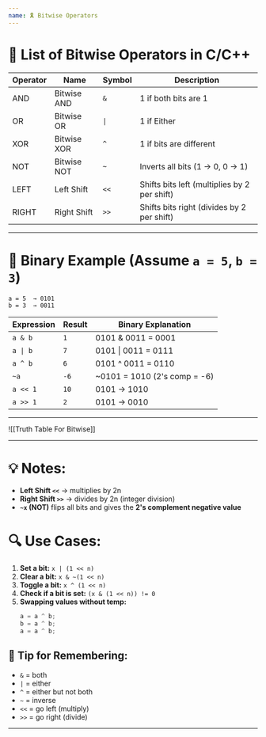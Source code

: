 ```yaml
---
name: 🎗️ Bitwise Operators
---
```


# 🔧 List of Bitwise Operators in C/C++

| Operator | Name        | Symbol | Description                                  |
| -------- | ----------- | ------ | -------------------------------------------- |
| AND      | Bitwise AND | `&`    | 1 if both bits are 1                         |
| OR       | Bitwise OR  | `\|`   | 1 if Either                                  |
| XOR      | Bitwise XOR | `^`    | 1 if bits are different                      |
| NOT      | Bitwise NOT | `~`    | Inverts all bits (1 → 0, 0 → 1)              |
| LEFT     | Left Shift  | `<<`   | Shifts bits left (multiplies by 2 per shift) |
| RIGHT    | Right Shift | `>>`   | Shifts bits right (divides by 2 per shift)   |

---

# 📘 Binary Example (Assume `a = 5`, `b = 3`)

```
a = 5  → 0101
b = 3  → 0011
```

| Expression | Result | Binary Explanation           |
| ---------- | ------ | ---------------------------- |
| `a & b`    | `1`    | 0101 & 0011 = 0001           |
| `a \| b`   | `7`    | 0101 \| 0011 = 0111          |
| `a ^ b`    | `6`    | 0101 ^ 0011 = 0110           |
| `~a`       | `-6`   | ~0101 = 1010 (2's comp = -6) |
| `a << 1`   | `10`   | 0101 → 1010                  |
| `a >> 1`   | `2`    | 0101 → 0010                  |

---
![[Truth Table For Bitwise]]

---


# 💡 Notes:

- **Left Shift `<<`** → multiplies by 2n
- **Right Shift `>>`** → divides by 2n (integer division)
- **`~x` (NOT)** flips all bits and gives the **2's complement negative value**

# 🔍 Use Cases:

1. **Set a bit:** `x | (1 << n)`
2. **Clear a bit:** `x & ~(1 << n)`
3. **Toggle a bit:** `x ^ (1 << n)`
4. **Check if a bit is set:** `(x & (1 << n)) != 0`
5. **Swapping values without temp:**
    ```cpp
    a = a ^ b;
    b = a ^ b;
    a = a ^ b;
    ```

## 🧠 Tip for Remembering:

- `&` = both
- `|` = either
- `^` = either but not both
- `~` = inverse
- `<<` = go left (multiply)
- `>>` = go right (divide)

---
